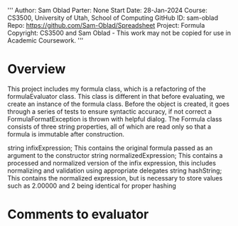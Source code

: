 ﻿'''
Author:			Sam Oblad
Parter:			None
Start Date:		28-Jan-2024
Course:			CS3500, University of Utah, School of Computing
GitHub ID:		sam-oblad
Repo:			https://github.com/Sam-Oblad/Spreadsheet
Project:		Formula
Copyright:		CS3500 and Sam Oblad - This work may not be copied for use in Academic Coursework.
'''

# Overview
This project includes my formula class, which is a refactoring of the formulaEvaluator class. This class is different in that before evaluating, we create an instance of the
formula class. Before the object is created, it goes through a series of tests to ensure syntactic accuracy, if not correct a FormulaFormatException is thrown with helpful dialog.
The Formula class consists of three string properties, all of which are read only so that a formula is immutable after construction. 

string infixExpression; This contains the original formula passed as an argument to the constructor
string normalizedExpression; This contains a processed and normalized version of the infix expression, this includes normalizing and validation using appropriate delegates
string hashString; This contains the normalized expression, but is necessary to store values such as 2.00000 and 2 being identical for proper hashing


# Comments to evaluator
